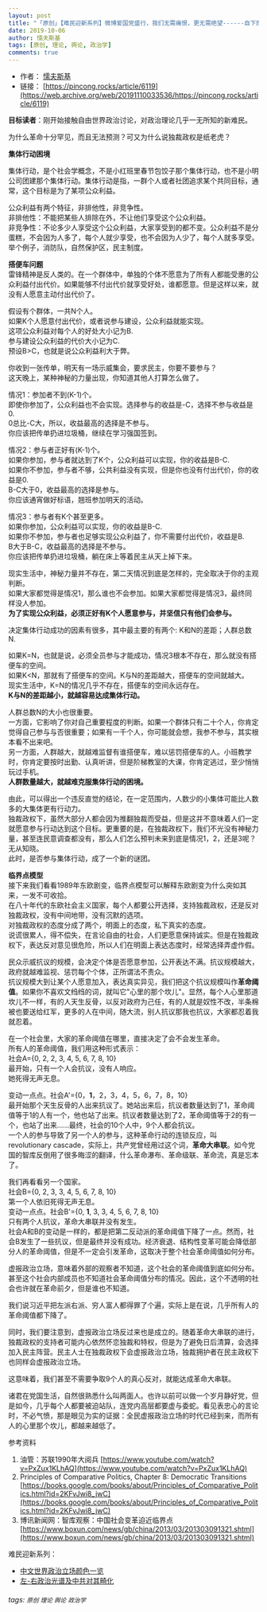 ```yaml
---
layout: post
title: "「原创」【难民迎新系列】微博爱国党盛行，我们无需痛恨，更无需绝望------自下而上的民主转型与临界点模型"
date: 2019-10-06
author: 懦夫斯基
tags: [原创, 理论, 舆论, 政治学]
comments: true
---
```


- 作者： [懦夫斯基](https://web.archive.org/web/20191217054745/https://pincong.rocks/people/%E6%87%A6%E5%A4%AB%E6%96%AF%E5%9F%BA)
- 链接： [https://pincong.rocks/article/6119](https://web.archive.org/web/20191110033536/https://pincong.rocks/article/6119)

**目标读者**：刚开始接触自由世界政治讨论，对政治理论几乎一无所知的新难民。

为什么革命十分罕见，而且无法预测？可又为什么说独裁政权是纸老虎？

**集体行动困境**

集体行动，是个社会学概念，不是小红班里春节包饺子那个集体行动，也不是小明公司团建那个集体行动。集体行动是指，一群个人或者社团追求某个共同目标，通常，这个目标是为了某项公众利益。

公众利益有两个特征，非排他性，非竞争性。\
非排他性：不能把某些人排除在外，不让他们享受这个公众利益。\
非竞争性：不论多少人享受这个公众利益，大家享受到的都不变。公众利益不是分蛋糕，不会因为人多了，每个人就少享受，也不会因为人少了，每个人就多享受。\
举个例子，消防队，自然保护区，民主制度。

**搭便车问题**\
雷锋精神是反人类的。在一个群体中，单独的个体不愿意为了所有人都能受惠的公众利益付出代价。如果能够不付出代价就享受好处，谁都愿意。但是这样以来，就没有人愿意主动付出代价了。

假设有个群体，一共N个人。\
如果K个人愿意付出代价，或者说参与建设，公众利益就能实现。\
这项公众利益对每个人的好处大小记为B.\
参与建设公众利益的代价大小记为C.\
预设B>C，也就是说公众利益利大于弊。

你收到一张传单，明天有一场示威集会，要求民主，你要不要参与？\
这天晚上，某种神秘的力量出现，你知道其他人打算怎么做了。

情况1：参加者不到(K-1)个。\
即使你参加了，公众利益也不会实现。选择参与的收益是-C，选择不参与收益是0.\
0总比-C大，所以，收益最高的选择是不参与。\
你应该把传单扔进垃圾桶，继续在学习强国签到。

情况2：参与者正好有(K-1)个。\
如果你参加，参与者就达到了K个，公众利益可以实现，你的收益是B-C.\
如果你不参加，参与者不够，公共利益没有实现，但是你也没有付出代价，你的收益是0.\
B-C大于0，收益最高的选择是参与。\
你应该通宵做好标语，翘班参加明天的活动。

情况3：参与者有K个甚至更多。\
如果你参加，公众利益可以实现，你的收益是B-C.\
如果你不参加，参与者也足够实现公众利益了，你不需要付出代价，收益是B.\
B大于B-C，收益最高的选择是不参与。\
你应该把传单扔进垃圾桶，躺在床上等着民主从天上掉下来。

现实生活中，神秘力量并不存在，第二天情况到底是怎样的，完全取决于你的主观判断。\
如果大家都觉得是情况1，那么谁也不会参加。如果大家都觉得是情况3，最终同样没人参加。\
**为了实现公众利益，必须正好有K个人愿意参与，并坚信只有他们会参与。**

决定集体行动成功的因素有很多，其中最主要的有两个: K和N的差距；人群总数N.

如果K=N，也就是说，必须全员参与才能成功，情况3根本不存在，那么就没有搭便车的空间。\
如果K<N，那就有了搭便车的空间。K与N的差距越大，搭便车的空间就越大。\
现实生活中，K=N的情况几乎不存在，搭便车的空间永远存在。\
**K与N的差距越小，就越容易达成集体行动。**

人群总数N的大小也很重要。\
一方面，它影响了你对自己重要程度的判断。如果一个群体只有二十个人，你肯定觉得自己参与与否很重要；如果有一千个人，你可能就会想，我参不参与，其实根本看不出来吧。\
另一方面，人群越大，就越难监督有谁搭便车，难以惩罚搭便车的人。小班教学时，你肯定要按时出勤、认真听讲，但是阶梯教室的大课，你肯定逃过，至少悄悄玩过手机。\
**人群数量越大，就越难克服集体行动的困境。**

由此，可以得出一个违反直觉的结论，在一定范围内，人数少的小集体可能比人数多的大集体更有行动力。\
独裁政权下，虽然大部分人都会因为推翻独裁而受益，但是这并不意味着人们一定就愿意参与行动达到这个目标。更重要的是，在独裁政权下，我们不光没有神秘力量，甚至连民意调查都没有，那么人们怎么预判未来到底是情况1，2，还是3呢？无从知晓。\
此时，是否参与集体行动，成了一个新的谜团。

**临界点模型**\
接下来我们看看1989年东欧剧变，临界点模型可以解释东欧剧变为什么突如其来，一发不可收拾。\
在八十年代的东欧社会主义国家，每个人都要公开选择，支持独裁政权，还是反对独裁政权，没有中间地带，没有沉默的选项。\
对独裁政权的态度分成了两个，明面上的态度，私下真实的态度。\
说谎很累人，得不偿失，在言论自由的社会，人们更愿意保持诚实。但是在独裁政权下，表达反对意见很危险，所以人们在明面上表达态度时，经常选择弄虚作假。

民众示威抗议的规模，会决定个体是否愿意参加，公开表达不满。抗议规模越大，政府就越难监视、惩罚每个个体，正所谓法不责众。\
抗议规模大到让某个人愿意加入，表达真实异见，我们把这个抗议规模叫作**革命阈值**。如果你不喜欢文绉绉的词，就叫它"心里的那个坎儿"。显然，每个人心里那道坎儿不一样，有的人天生反骨，以反对政府为己任，有的人就是奴性不改，半条棉被也要送给红军，更多的人在中间，随大流，别人抗议那我也抗议，大家都忍着我就忍着。

在一个社会里，大家的革命阈值在哪里，直接决定了会不会发生革命。\
所有人的革命阈值，我们用这种形式表示：\
社会A={0, 2, 2, 3, 4, 5, 6, 7, 8, 10}\
最开始，只有一个人会抗议，没有人响应。\
她死得无声无息。

变动一点点。社会A'={0，**1**，2，3，4，5，6，7，8，10}\
最开始那个天生反骨的人出来抗议了。她站出来后，抗议者数量达到了1，革命阈值等于1的人有一个，他也站了出来。抗议者数量达到了2，革命阈值等于2的有一个，也站了出来......最终，社会的10个人中，9个人都会抗议。\
一个人的参与导致了另一个人的参与，这种革命行动的连锁反应，叫revolutionary cascade，实际上，共产党曾经用过这个词，**革命大串联**。如今党国的智库反倒用了很多晦涩的翻译，什么革命瀑布、革命级联、革命流，真是忘本了。

我们再看看另一个国家。\
社会B={0, 2, 3, 3, 4, 5, 6, 7, 8, 10}\
第一个人依旧死得无声无息。\
变动一点点。社会B'={0, **1**, 3, 3, 4, 5, 6, 7, 8, 10}\
只有两个人抗议，革命大串联并没有发生。\
社会A和B的变动是一样的，都是把第二反动派的革命阈值下降了一点。然而，社会B发生了一些抗议，但是最终并没有成功。经济衰退、结构性变革可能会降低部分人的革命阈值，但是不一定会引发革命，这取决于整个社会革命阈值如何分布。

虚报政治立场，意味着外部的观察者不知道，这个社会的革命阈值到底如何分布。甚至这个社会内部成员也不知道社会革命阈值分布的情况。因此，这个不透明的社会也许就在革命前夕，但是谁也不知道。

我们说习近平把左派右派、穷人富人都得罪了个遍，实际上是在说，几乎所有人的革命阈值都下降了。

同时，我们要注意到，虚报政治立场反过来也是成立的。随着革命大串联的进行，独裁政权的支持者可能内心依然怀恋独裁和特权，但是为了避免日后清算，会选择加入民主阵营。民主人士在独裁政权下会虚报政治立场，独裁拥护者在民主政权下也同样会虚报政治立场。

这意味着，我们甚至不需要争取9个人的真心反对，就能达成革命大串联。

诸君在党国生活，自然很熟悉什么叫两面人。也许以前可以做一个岁月静好党，但是如今，几乎每个人都要被迫站队，连党内高层都要虚与委蛇。看见表忠心的言论时，不必气愤，那是眼见为实的证据：全民虚报政治立场的时代已经到来，而所有人的心里那个坎儿，都越来越低了。

参考资料
1. 油管：苏联1990年大阅兵 [https://www.youtube.com/watch?v=PxZux1KLhAQ](https://www.youtube.com/watch?v=PxZux1KLhAQ)
2. Principles of Comparative Politics, Chapter 8: Democratic Transitions [https://books.google.com/books/about/Principles_of_Comparative_Politics.html?id=2KFvJwi8_jwC](https://books.google.com/books/about/Principles_of_Comparative_Politics.html?id=2KFvJwi8_jwC)
3. 博讯新闻网：智库观察：中国社会变革迫近临界点 [https://www.boxun.com/news/gb/china/2013/03/201303091321.shtml](https://www.boxun.com/news/gb/china/2013/03/201303091321.shtml)

难民迎新系列：
- [中文世界政治立场颜色一览](https://pincong.rocks/article/2821)
- [左-右政治光谱及中共对其畸化](https://pincong.rocks/article/2881)

###### tags: `原创` `理论` `舆论` `政治学`
